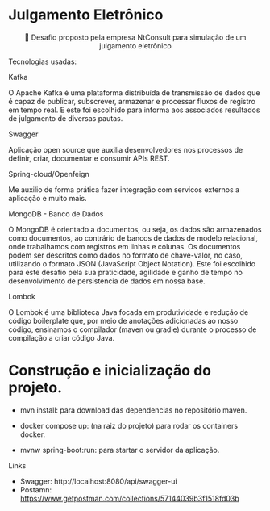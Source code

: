 # Julgamento Eletrônico

<p align="center">🚀 Desafio proposto pela empresa NtConsult para simulação de um julgamento eletrônico</p>

Tecnologias usadas:

Kafka

O Apache Kafka é uma plataforma distribuída de transmissão de dados que é capaz de publicar, subscrever, armazenar e
processar fluxos de registro em tempo real. E este foi escolhido para informa aos associados resultados de julgamento de
diversas pautas.

Swagger

Aplicação open source que auxilia desenvolvedores nos processos de definir, criar, documentar e consumir APIs REST.

Spring-cloud/Openfeign

Me auxilio de forma prática fazer integração com servicos externos a aplicação e muito mais.

MongoDB - Banco de Dados

O MongoDB é orientado a documentos, ou seja, os dados são armazenados como documentos, ao contrário de bancos de dados
de modelo relacional, onde trabalhamos com registros em linhas e colunas. Os documentos podem ser descritos como dados
no formato de chave-valor, no caso, utilizando o formato JSON (JavaScript Object Notation). Este foi escolhido para este
desafio pela sua praticidade, agilidade e ganho de tempo no desenvolvimento de persistencia de dados em nossa base.

Lombok

O Lombok é uma biblioteca Java focada em produtividade e redução de código boilerplate que, por meio de anotações
adicionadas ao nosso código, ensinamos o compilador (maven ou gradle) durante o processo de compilação a criar código
Java.

# Construção e inicialização do projeto.

- mvn install: para download das dependencias no repositório maven.

- docker compose up: (na raiz do projeto) para rodar os containers docker.

- mvnw spring-boot:run: para startar o servidor da aplicação.

Links

- Swagger: http://localhost:8080/api/swagger-ui
- Postamn: https://www.getpostman.com/collections/57144039b3f1518fd03b
